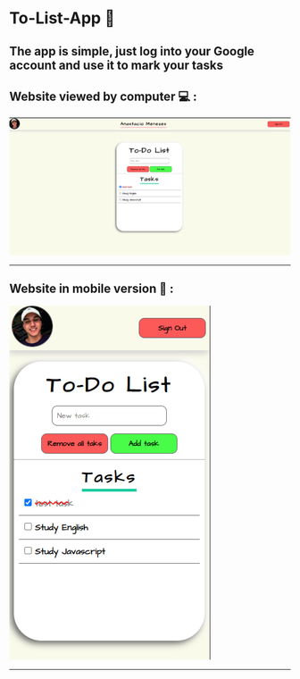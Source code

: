 # **To-List-App :bookmark_tabs:** 


## The app is simple, just log into your Google account and use it to mark your tasks

## **Website viewed by computer 💻 :**
![website viewed by computer](./assets/readme-images/Desktop.png)

---

## **Website in mobile version :iphone: :** 
![website in mobile version](./assets/readme-images/Mobile.png)

----
